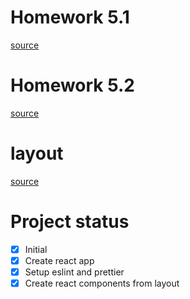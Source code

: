 # Homework 5.1

[source](https://skyengpublic.notion.site/5-1-React-9b0556fc915e4dc89920888413480312)

# Homework 5.2

[source](https://skyengpublic.notion.site/5-2-JSX-1de6dbe17d1349fa8b4302469557dc06)

# layout

[source](https://www.figma.com/file/vtZMS4fs4iZvgl29PONhKb/%D0%A0%D0%B0%D0%B7%D1%80%D0%B0%D0%B1%D0%BE%D1%82%D0%BA%D0%B0-%D0%BC%D1%83%D0%B7%D1%8B%D0%BA%D0%B0%D0%BB%D1%8C%D0%BD%D0%BE%D0%B3%D0%BE-%D1%81%D0%B5%D1%80%D0%B2%D0%B8%D1%81%D0%B0-(Community))

# Project status

-   [x] Initial
-   [x] Create react app
-   [x] Setup eslint and prettier
-   [x] Create react components from layout
